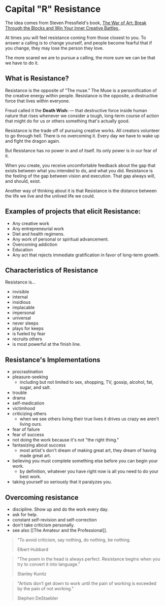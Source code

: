 # Capital "R" Resistance

The idea comes from Steven Pressfield's book, [The War of Art: Break Through the Blocks and Win Your Inner Creative Battles ](https://www.amazon.com/War-Art-Through-Creative-Battles/dp/0446691437).

At times you will feel resistance coming from those closest to you. To answer a calling is to change yourself, and people become fearful that if you change, they may lose the person they love. 

The more scared we are to pursue a calling, the more sure we can be that we have to do it.

## What is Resistance?

Resistance is the opposite of "The muse." The Muse is a personification of the creative energy within people. Resistance is the opposite, a destructive force that lives within everyone. 

Freud called it the **Death Wish:** — that destructive force inside human nature that rises whenever we consider a tough, long-term course of action that might do for us or others something that's actually good.

Resistance is the trade off of pursuing creative works. All creators volunteer to go through hell. There is no overcoming it. Every day we have to wake up and fight the dragon again.

But Resistance has no power in and of itself. Its only power is in our fear of it.

When you create, you receive uncomfortable feedback about the gap that exists between what you intended to do, and what you did. Resistance is the feeling of the gap between vision and execution. That gap always will, and should, exist.

Another way of thinking about it is that Resistance is the distance between the life we live and the unlived life we could. 

## Examples of projects that elicit Resistance: 
- Any creative work
- Any entrepreneurial work
- Diet and health regimens.
- Any work of personal or spiritual advancement.
- Overcoming addiction
- Education
- Any act that rejects immediate gratification in favor of long-term growth.

## Characteristics of Resistance
Resistance is...
- invisible
- internal
- insidious
- implacable
- impersonal
- universal
- never sleeps
- plays for keeps
- is fueled by fear
- recruits others
- is most powerful at the finish line. 

## Resistance's Implementations
- procrastination
- pleasure-seeking
  - including but not limited to sex, shopping, TV, gossip, alcohol, fat, sugar, and salt.
- trouble
- drama
- self-medication
- victimhood
- criticizing others
  - when we see others living their true lives it drives us crazy we aren't living ours.
- fear of failure
- fear of success
- not doing the work because it's not "the right thing."
- fantasizing about success
  - most artist's don't dream of making great art, they dream of having made great art.
- believing you must complete something else before you can begin your work.
  -  by definition, whatever you have right now is all you need to do your best work.
- taking yourself so seriously that it paralyzes you.

## Overcoming resistance
- discipline. Show up and do the work every day. 
- ask for help.
- constant self-revision and self-correction
- don't take criticism personally. 
- see also [[The Amateur and the Professional]].

> "To avoid criticism, say nothing, do nothing, be nothing. <footer>Elbert Hubbard</footer>

> "The poem in the head is always perfect. Resistance begins when you try to convert it into language." <footer>Stanley Kunitz</footer>

> "Artists don’t get down to work until the pain of working is exceeded by the pain of not working." <footer>Stephen DeStaebler</footer>